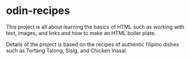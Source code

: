 # odin-recipes
This project is all about learning the basics of HTML
such as working with text, images, and links and how to
make an HTML boiler plate.

Details of the project is based on the recipes
of authentic filipino dishes
such as Tortang Talong, Sisig, and Chicken Inasal.
